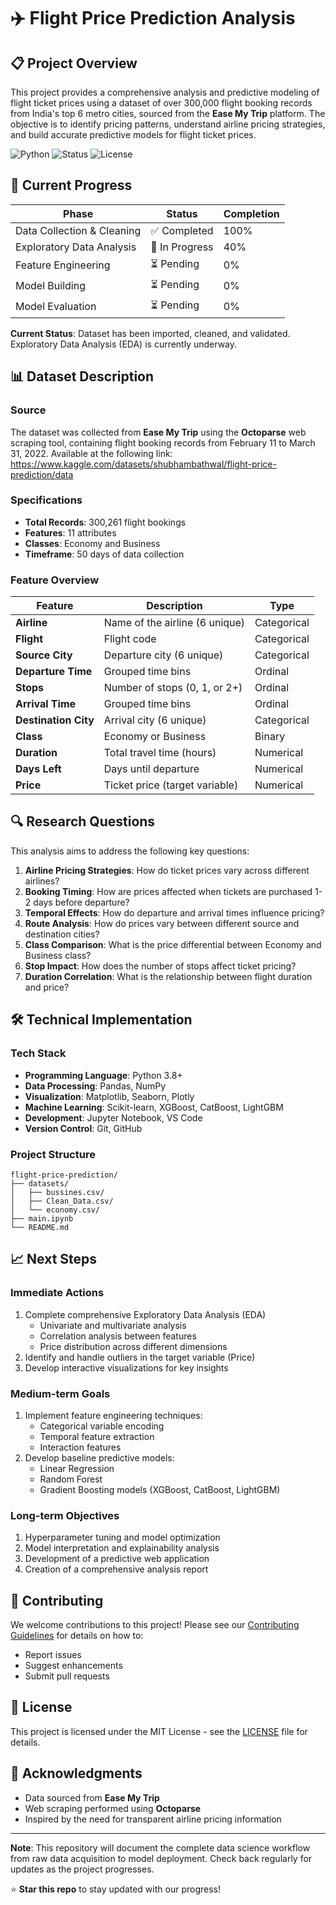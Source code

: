 # ✈️ Flight Price Prediction Analysis

## 📋 Project Overview

This project provides a comprehensive analysis and predictive modeling of flight ticket prices using a dataset of over 300,000 flight booking records from India's top 6 metro cities, sourced from the **Ease My Trip** platform. The objective is to identify pricing patterns, understand airline pricing strategies, and build accurate predictive models for flight ticket prices.

![Python](https://img.shields.io/badge/Python-3.8%2B-blue)
![Status](https://img.shields.io/badge/Status-In%20Progress-yellow)
![License](https://img.shields.io/badge/License-MIT-green)

## 🚀 Current Progress

| Phase | Status | Completion |
|-------|--------|------------|
| Data Collection & Cleaning | ✅ Completed | 100% |
| Exploratory Data Analysis | 🔄 In Progress | 40% |
| Feature Engineering | ⏳ Pending | 0% |
| Model Building | ⏳ Pending | 0% |
| Model Evaluation | ⏳ Pending | 0% |

**Current Status**: Dataset has been imported, cleaned, and validated. Exploratory Data Analysis (EDA) is currently underway.

## 📊 Dataset Description

### Source
The dataset was collected from **Ease My Trip** using the **Octoparse** web scraping tool, containing flight booking records from February 11 to March 31, 2022. Available at the following link: https://www.kaggle.com/datasets/shubhambathwal/flight-price-prediction/data

### Specifications
- **Total Records**: 300,261 flight bookings
- **Features**: 11 attributes
- **Classes**: Economy and Business
- **Timeframe**: 50 days of data collection

### Feature Overview

| Feature | Description | Type |
|---------|-------------|------|
| **Airline** | Name of the airline (6 unique) | Categorical |
| **Flight** | Flight code | Categorical |
| **Source City** | Departure city (6 unique) | Categorical |
| **Departure Time** | Grouped time bins | Ordinal |
| **Stops** | Number of stops (0, 1, or 2+) | Ordinal |
| **Arrival Time** | Grouped time bins | Ordinal |
| **Destination City** | Arrival city (6 unique) | Categorical |
| **Class** | Economy or Business | Binary |
| **Duration** | Total travel time (hours) | Numerical |
| **Days Left** | Days until departure | Numerical |
| **Price** | Ticket price (target variable) | Numerical |

## 🔍 Research Questions

This analysis aims to address the following key questions:

1. **Airline Pricing Strategies**: How do ticket prices vary across different airlines?
2. **Booking Timing**: How are prices affected when tickets are purchased 1-2 days before departure?
3. **Temporal Effects**: How do departure and arrival times influence pricing?
4. **Route Analysis**: How do prices vary between different source and destination cities?
5. **Class Comparison**: What is the price differential between Economy and Business class?
6. **Stop Impact**: How does the number of stops affect ticket pricing?
7. **Duration Correlation**: What is the relationship between flight duration and price?

## 🛠️ Technical Implementation

### Tech Stack
- **Programming Language**: Python 3.8+
- **Data Processing**: Pandas, NumPy
- **Visualization**: Matplotlib, Seaborn, Plotly
- **Machine Learning**: Scikit-learn, XGBoost, CatBoost, LightGBM
- **Development**: Jupyter Notebook, VS Code
- **Version Control**: Git, GitHub

### Project Structure
```
flight-price-prediction/
├── datasets/
│   ├── bussines.csv/        
│   ├── Clean_Data.csv/      
│   └── economy.csv/
├── main.ipynb
└── README.md
```

## 📈 Next Steps

### Immediate Actions
1. Complete comprehensive Exploratory Data Analysis (EDA)
   - Univariate and multivariate analysis
   - Correlation analysis between features
   - Price distribution across different dimensions
2. Identify and handle outliers in the target variable (Price)
3. Develop interactive visualizations for key insights

### Medium-term Goals
1. Implement feature engineering techniques:
   - Categorical variable encoding
   - Temporal feature extraction
   - Interaction features
2. Develop baseline predictive models:
   - Linear Regression
   - Random Forest
   - Gradient Boosting models (XGBoost, CatBoost, LightGBM)

### Long-term Objectives
1. Hyperparameter tuning and model optimization
2. Model interpretation and explainability analysis
3. Development of a predictive web application
4. Creation of a comprehensive analysis report

## 👥 Contributing

We welcome contributions to this project! Please see our [Contributing Guidelines](CONTRIBUTING.md) for details on how to:
- Report issues
- Suggest enhancements
- Submit pull requests

## 📝 License

This project is licensed under the MIT License - see the [LICENSE](LICENSE) file for details.

## 🙏 Acknowledgments

- Data sourced from **Ease My Trip**
- Web scraping performed using **Octoparse**
- Inspired by the need for transparent airline pricing information

---

**Note**: This repository will document the complete data science workflow from raw data acquisition to model deployment. Check back regularly for updates as the project progresses.

⭐ **Star this repo** to stay updated with our progress!
